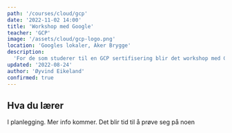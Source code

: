```yaml
---
path: '/courses/cloud/gcp'
date: '2022-11-02 14:00'
title: 'Workshop med Google'
teacher: 'GCP'
image: '/assets/cloud/gcp-logo.png' 
location: 'Googles lokaler, Aker Brygge'
description:
  'For de som studerer til en GCP sertifisering blir det workshop med Google Cloud fra 1400-1800 i Google sine lokaler på Aker Brygge.'
updated: '2022-08-24'
author: 'Øyvind Eikeland'
confirmed: true
---
```


## Hva du lærer

I planlegging. Mer info kommer. Det blir tid til å prøve seg på noen 
